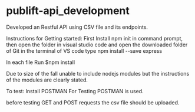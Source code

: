 # publift-api_development
Developed an Restful API using CSV file and its endpoints.

Instructions for Getting started:
First Install npm init in command prompt, then
open the folder in visual studio code and open the downloaded folder of Git
in the terminal of VS code type npm install --save express

 In each file Run $npm install
      
Due to size of the fall unable to include nodejs modules but the instructions of the modules are clearly stated.

To test:
Install POSTMAN
  For Testing POSTMAN is used.
  
  before testing GET and POST requests the csv file should be uploaded.
